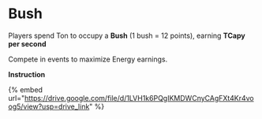 # Bush

Players spend Ton to occupy a **Bush** (1 bush = 12 points), earning **TCapy per second**&#x20;

Compete in events to maximize Energy earnings.

**Instruction**

{% embed url="https://drive.google.com/file/d/1LVH1k6PQgIKMDWCnyCAgFXt4Kr4voog5/view?usp=drive_link" %}
